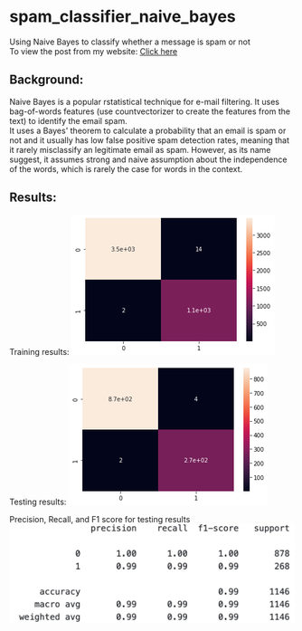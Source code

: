 # spam_classifier_naive_bayes
Using Naive Bayes to classify whether a message is spam or not <br>
To view the post from my website: [Click here](https://lizhiyidaniel.github.io/2021/12/01/spam_classifier_naive_bayes.html)
## Background:
Naive Bayes is a popular rstatistical technique for e-mail filtering. It uses bag-of-words features (use countvectorizer to create the features from the text) to identify the email spam. <br>
It uses a Bayes' theorem to calculate a probability that an email is spam or not and it usually has low false positive spam detection rates, meaning that it rarely misclassify an legitimate email as spam. However, as its name suggest, it assumes strong and naive assumption about the independence of the words, which is rarely the case for words in the context. 


## Results:
Training results:
![matrix1](images/output_28_1.png)


Testing results:
![matrix2](images/output_29_1.png)

Precision, Recall, and F1 score for testing results
![results](images/f1.jpg)
